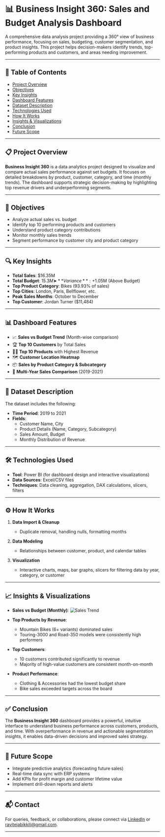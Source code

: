 # 📊 Business Insight 360: Sales and Budget Analysis Dashboard

A comprehensive data analysis project providing a 360° view of business performance, focusing on sales, budgeting, customer segmentation, and product insights. This project helps decision-makers identify trends, top-performing products and customers, and areas needing improvement.

---

## 📌 Table of Contents
- [Project Overview](#project-overview)
- [Objectives](#objectives)
- [Key Insights](#key-insights)
- [Dashboard Features](#dashboard-features)
- [Dataset Description](#dataset-description)
- [Technologies Used](#technologies-used)
- [How It Works](#how-it-works)
- [Insights & Visualizations](#insights--visualizations)
- [Conclusion](#conclusion)
- [Future Scope](#future-scope)

---

## 📋 Project Overview

**Business Insight 360** is a data analytics project designed to visualize and compare actual sales performance against set budgets. It focuses on detailed breakdowns by product, customer, category, and time (monthly trends). The dashboard supports strategic decision-making by highlighting top revenue drivers and underperforming segments.

---

## 🎯 Objectives

- Analyze actual sales vs. budget
- Identify top 10 performing products and customers
- Understand product category contributions
- Monitor monthly sales trends
- Segment performance by customer city and product category

---

## 🔍 Key Insights

- **Total Sales**: $16.35M
- **Total Budget**: $15.3M  
  ➤ **Variance**: +$1.05M (Above Budget)
- **Top Product Category**: Bikes (93.93% of sales)
- **Top Cities**: London, Paris, Bellflower, etc.
- **Peak Sales Months**: October to December
- **Top Customer**: Jordan Turner ($11,484)

---

## 📊 Dashboard Features

- 📈 **Sales vs Budget Trend** (Month-wise comparison)
- 🏆 **Top 10 Customers** by Total Sales
- 🚴‍♂️ **Top 10 Products** with Highest Revenue
- 🗺️ **Customer Location Heatmap**
- 📦 **Sales by Product Category & Subcategory**
- 📅 **Multi-Year Sales Comparison** (2019-2021)

---

## 📁 Dataset Description

The dataset includes the following:
- **Time Period**: 2019 to 2021
- **Fields**:
  - Customer Name, City
  - Product Details (Name, Category, Subcategory)
  - Sales Amount, Budget
  - Monthly Distribution of Revenue

---

## 🛠️ Technologies Used

- **Tool**: Power BI (for dashboard design and interactive visualizations)
- **Data Sources**: Excel/CSV files
- **Techniques**: Data cleaning, aggregation, DAX calculations, slicers, filters

---

## ⚙️ How It Works

1. **Data Import & Cleanup**
   - Duplicate removal, handling nulls, formatting months

2. **Data Modeling**
   - Relationships between customer, product, and calendar tables

3. **Visualization**
   - Interactive charts, maps, bar graphs, slicers for filtering data by year, category, or customer

---

## 📈 Insights & Visualizations

- **Sales vs Budget (Monthly)**:
  ![Sales Trend](#)

- **Top Products by Revenue**:
  - Mountain Bikes (6+ variants) dominated sales
  - Touring-3000 and Road-350 models were consistently high performers

- **Top Customers**:
  - 10 customers contributed significantly to revenue
  - Majority of high-value customers are consistent month-on-month

- **Product Performance**:
  - Clothing & Accessories had the lowest budget share
  - Bike sales exceeded targets across the board

---

## ✅ Conclusion

The **Business Insight 360** dashboard provides a powerful, intuitive interface to understand business performance across customers, products, and time. With overperformance in revenue and actionable segmentation insights, it enables data-driven decisions and improved sales strategy.

---

## 🔮 Future Scope

- Integrate predictive analytics (forecasting future sales)
- Real-time data sync with ERP systems
- Add KPIs for profit margin and customer lifetime value
- Implement drill-down reports and alerts

---

## 📬 Contact

For queries, feedback, or collaborations, please connect via [LinkedIn](#) or [ravitejabikkili@gmail.com](ravitejabikkili@gmail.com).

---
